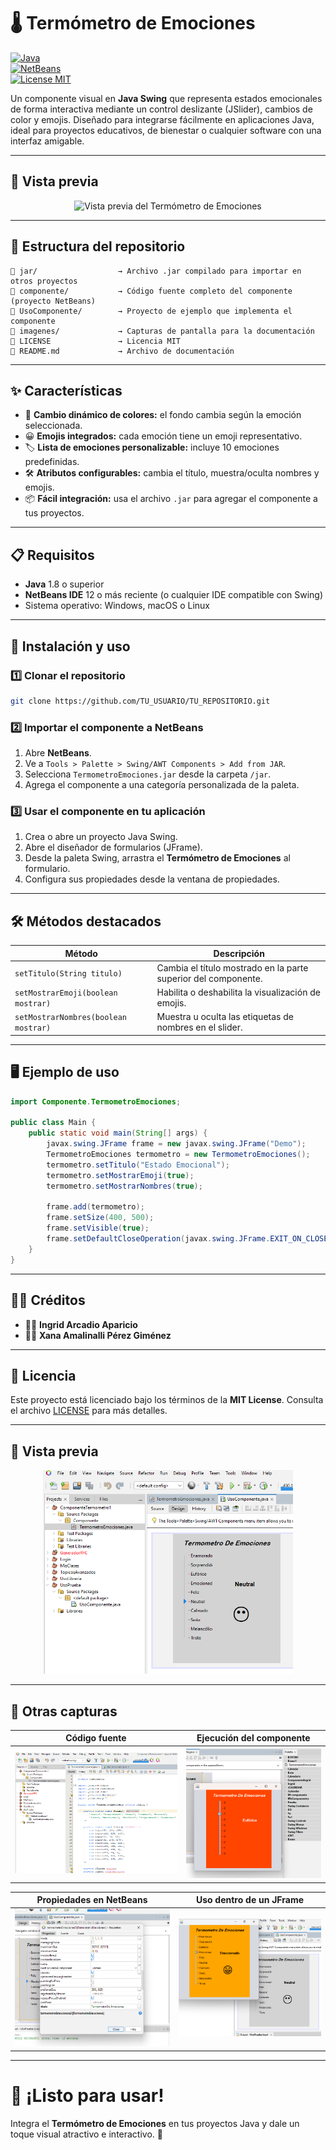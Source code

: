 # 🌡️ Termómetro de Emociones

[![Java](https://img.shields.io/badge/Java-ED8B00?style=for-the-badge&logo=java&logoColor=white)](https://www.oracle.com/java/)  
[![NetBeans](https://img.shields.io/badge/NetBeans-1B6AC6?style=for-the-badge&logo=apache-netbeans-ide&logoColor=white)](https://netbeans.apache.org/)  
[![License MIT](https://img.shields.io/badge/license-MIT-green?style=for-the-badge)](LICENSE)  

Un componente visual en **Java Swing** que representa estados emocionales de forma interactiva mediante un control deslizante (JSlider), cambios de color y emojis. Diseñado para integrarse fácilmente en aplicaciones Java, ideal para proyectos educativos, de bienestar o cualquier software con una interfaz amigable.  

---

## 📸 Vista previa

<p align="center">
  <img src="imagenes/preview.png" alt="Vista previa del Termómetro de Emociones" width="400">
</p>

---

## 📂 Estructura del repositorio

```
📁 jar/                  → Archivo .jar compilado para importar en otros proyectos
📁 componente/           → Código fuente completo del componente (proyecto NetBeans)
📁 UsoComponente/        → Proyecto de ejemplo que implementa el componente
📁 imagenes/             → Capturas de pantalla para la documentación
📄 LICENSE               → Licencia MIT
📄 README.md             → Archivo de documentación
```

---

## ✨ Características

- 🎨 **Cambio dinámico de colores:** el fondo cambia según la emoción seleccionada.
- 😀 **Emojis integrados:** cada emoción tiene un emoji representativo.
- 🏷️ **Lista de emociones personalizable:** incluye 10 emociones predefinidas.
- 🛠️ **Atributos configurables:** cambia el título, muestra/oculta nombres y emojis.
- 📦 **Fácil integración:** usa el archivo `.jar` para agregar el componente a tus proyectos.

---

## 📋 Requisitos

- **Java** 1.8 o superior  
- **NetBeans IDE** 12 o más reciente (o cualquier IDE compatible con Swing)  
- Sistema operativo: Windows, macOS o Linux  

---

## 🚀 Instalación y uso

### 1️⃣ Clonar el repositorio
```bash
git clone https://github.com/TU_USUARIO/TU_REPOSITORIO.git
```

### 2️⃣ Importar el componente a NetBeans

1. Abre **NetBeans**.  
2. Ve a `Tools > Palette > Swing/AWT Components > Add from JAR`.  
3. Selecciona `TermometroEmociones.jar` desde la carpeta `/jar`.  
4. Agrega el componente a una categoría personalizada de la paleta.  

### 3️⃣ Usar el componente en tu aplicación

1. Crea o abre un proyecto Java Swing.  
2. Abre el diseñador de formularios (JFrame).  
3. Desde la paleta Swing, arrastra el **Termómetro de Emociones** al formulario.  
4. Configura sus propiedades desde la ventana de propiedades.  

---

## 🛠️ Métodos destacados

| Método                              | Descripción                                                      |
|-------------------------------------|------------------------------------------------------------------|
| `setTitulo(String titulo)`          | Cambia el título mostrado en la parte superior del componente.  |
| `setMostrarEmoji(boolean mostrar)`  | Habilita o deshabilita la visualización de emojis.              |
| `setMostrarNombres(boolean mostrar)`| Muestra u oculta las etiquetas de nombres en el slider.         |

---

## 🖥️ Ejemplo de uso

```java
import Componente.TermometroEmociones;

public class Main {
    public static void main(String[] args) {
        javax.swing.JFrame frame = new javax.swing.JFrame("Demo");
        TermometroEmociones termometro = new TermometroEmociones();
        termometro.setTitulo("Estado Emocional");
        termometro.setMostrarEmoji(true);
        termometro.setMostrarNombres(true);

        frame.add(termometro);
        frame.setSize(400, 500);
        frame.setVisible(true);
        frame.setDefaultCloseOperation(javax.swing.JFrame.EXIT_ON_CLOSE);
    }
}
```

---

## 👩‍💻 Créditos

- 👩‍🎨 **Ingrid Arcadio Aparicio**  
- 👩‍🎨 **Xana Amalinalli Pérez Giménez**

---

## 📜 Licencia

Este proyecto está licenciado bajo los términos de la **MIT License**. Consulta el archivo [LICENSE](LICENSE) para más detalles.  

---
## 📸 Vista previa

<p align="center">
  <img src="Imagenes/componenteVisual.png" alt="Vista previa del Termómetro de Emociones" width="400">
</p>

---

## 📸 Otras capturas

| Código fuente                              | Ejecución del componente                      |
|---------------------------------------------|------------------------------------------------|
| ![Código](Imagenes/codigo.png)              | ![Ejecución](Imagenes/ejecucion.png)           |

| Propiedades en NetBeans                     | Uso dentro de un JFrame                        |
|----------------------------------------------|-------------------------------------------------|
| ![Propiedades](Imagenes/propiedades.png)     | ![Uso](Imagenes/uso.png)                        |

---

# 🚀 ¡Listo para usar!
Integra el **Termómetro de Emociones** en tus proyectos Java y dale un toque visual atractivo e interactivo. 🌈
